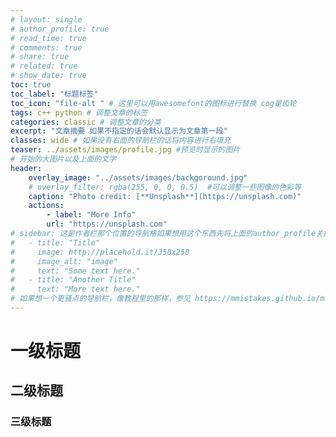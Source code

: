 ```yaml
---
# layout: single
# author_profile: true
# read_time: true
# comments: true
# share: true
# related: true
# show_date: true
toc: true
toc_label: "标题标签"
toc_icon: "file-alt " # 这里可以用awesomefont的图标进行替换 cog是齿轮
tags: c++ python # 调整文章的标签
categories: classic # 调整文章的分类
excerpt: "文章摘要 如果不指定的话会默认显示为文章第一段"
classes: wide # 如果没有右面的导航栏的话将内容进行右填充
teaser: ../assets/images/profile.jpg #预览时显示的图片
# 开始的大图片以及上面的文字
header:
    overlay_image: "../assets/images/backgoround.jpg"
    # overlay_filter: rgba(255, 0, 0, 0.5)  #可以调整一些图像的色彩等
    caption: "Photo credit: [**Unsplash**](https://unsplash.com)"
    actions:
        - label: "More Info"
        url: "https://unsplash.com" 
# sidebar: 这是作者栏那个位置的导航格如果想用这个东西先将上面的author_profile关掉
#   - title: "Title"
#     image: http://placehold.it/350x250
#     image_alt: "image"
#     text: "Some text here."
#   - title: "Another Title"
#     text: "More text here."
# 如果想一个更骚点的导航栏，像教程里的那样，参见 https://mmistakes.github.io/minimal-mistakes/docs/layouts/#custom-sidebar-navigation-menu
---
```


# 一级标题

## 二级标题

### 三级标题
